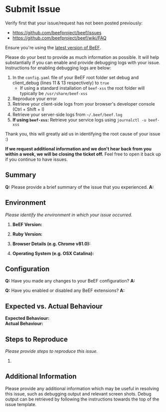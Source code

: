 # Submit Issue

Verify first that your issue/request has not been posted previously:

* https://github.com/beefproject/beef/issues
* https://github.com/beefproject/beef/wiki/FAQ

Ensure you're using the [latest version of BeEF](https://github.com/beefproject/beef/releases/tag/v0.5.4.0).

Please do your best to provide as much information as possible. It will help substantially if you can enable and provide debugging logs with your issue. Instructions for enabling debugging logs are below:

1. In the `config.yaml` file of your BeEF root folder set debug and client_debug (lines 11 & 13 respectively) to `true`
   * If using a standard installation of `beef-xss` the root folder will typically be `/usr/share/beef-xss`
2. Reproduce your error
3. Retrieve your client-side logs from your browser's developer console (Ctrl + Shift + I)
4. Retrieve your server-side logs from `~/.beef/beef.log`
5. **If using `beef-xss`:** Retrieve your service logs using `journalctl -u beef-xss`

Thank you, this will greatly aid us in identifying the root cause of your issue :)

**If we request additional information and we don't hear back from you within a week, we will be closing the ticket off.**
Feel free to open it back up if you continue to have issues. 

## Summary

**Q:** Please provide a brief summary of the issue that you experienced.
**A:**

## Environment

*Please identify the environment in which your issue occurred.*

1. **BeEF Version:**

2. **Ruby Version:**

3. **Browser Details (e.g. Chrome v81.0):**

4. **Operating System (e.g. OSX Catalina):**


## Configuration

**Q:** Have you made any changes to your BeEF configuration? 
**A:**

**Q:** Have you enabled or disabled any BeEF extensions?
**A:**

## Expected vs. Actual Behaviour

**Expected Behaviour:** 
<br />
**Actual Behaviour:**
<br />

## Steps to Reproduce

*Please provide steps to reproduce this issue.*

1.


## Additional Information

Please provide any additional information which may be useful in resolving this issue, such as debugging output and relevant screen shots. Debug output can be retrieved by following the instructions towards the top of the issue template.
